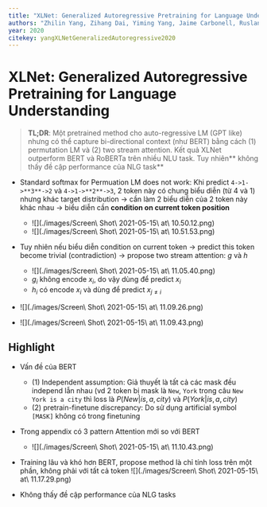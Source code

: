```yaml
---
title: "XLNet: Generalized Autoregressive Pretraining for Language Understanding"
authors: "Zhilin Yang, Zihang Dai, Yiming Yang, Jaime Carbonell, Ruslan Salakhutdinov, Quoc V. Le"
year: 2020
citekey: yangXLNetGeneralizedAutoregressive2020
---
```


# XLNet: Generalized Autoregressive Pretraining for Language Understanding
> **TL;DR**: Một pretrained method cho auto-regressive LM (GPT like) nhưng có thể capture bi-directional context (như BERT) bằng cách (1) permutation LM và (2) two stream attention. Kết quả XLNet outperform BERT và RoBERTa trên nhiều NLU task. Tuy nhiên** không thấy đề cập performance của NLG task**

- Standard softmax for Permuation LM does not work: Khi predict `4->1->**3**->2` và `4->1->**2**->3`, 2 token này có chung biểu diễn (từ 4 và 1) nhưng khác target distribution -> cần làm 2 biểu diễn của 2 token này khác nhau -> biểu diễn cần **condition on current token position**
  - ![](./images/Screen\ Shot\ 2021-05-15\ at\ 10.50.12.png)
  - ![](./images/Screen\ Shot\ 2021-05-15\ at\ 10.51.53.png)
- Tuy nhiên nếu biểu diễn condition on current token -> predict this token become trivial (contradiction) -> propose two stream attention: $g$ và $h$
  - ![](./images/Screen\ Shot\ 2021-05-15\ at\ 11.05.40.png)
  - $g_i$ không encode $x_i$, do vậy dùng để predict $x_i$
  - $h_i$ có encode $x_i$ và dùng để predict $x_{j \neq i}$

- ![](./images/Screen\ Shot\ 2021-05-15\ at\ 11.09.26.png)
- ![](./images/Screen\ Shot\ 2021-05-15\ at\ 11.09.43.png)

## Highlight
- Vấn đề của BERT
  - (1) Independent assumption: Giả thuyết là tất cả các mask đều independ lẫn nhau (vd 2 token bị mask là `New`, `York` trong câu `New York is a city` thì loss là $P(New|is,a,city)$ và $P(York |is,a,city)$
  - (2) pretrain-finetune discrepancy: Do sử dụng artificial symbol `[MASK]` không có trong finetuning

- Trong appendix có 3 pattern Attention mới so với BERT
  - ![](./images/Screen\ Shot\ 2021-05-15\ at\ 11.10.43.png)

-  Training lâu và khó hơn BERT, propose method là chỉ tính loss trên một phần, không phải với tất cả token ![](./images/Screen\ Shot\ 2021-05-15\ at\ 11.17.29.png)

- Không thấy đề cập performance của NLG tasks